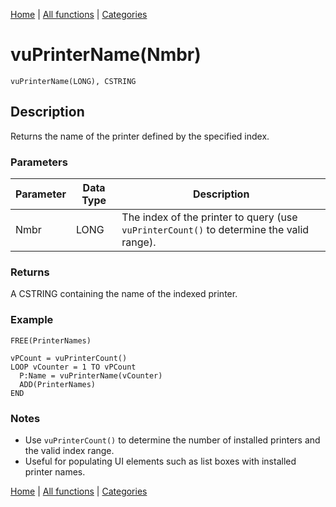 [Home](../index.md) | [All functions](../all-functions.md) | [Categories](../categories/index.md)

# vuPrinterName(Nmbr)

```Prototype
vuPrinterName(LONG), CSTRING
```


## Description
Returns the name of the printer defined by the specified index.

### Parameters

| Parameter | Data Type | Description                                                                 |
|-----------|-----------|-----------------------------------------------------------------------------|
| Nmbr      | LONG      | The index of the printer to query (use `vuPrinterCount()` to determine the valid range). |

### Returns
A CSTRING containing the name of the indexed printer.

### Example

```Clarion
FREE(PrinterNames)

vPCount = vuPrinterCount()
LOOP vCounter = 1 TO vPCount
  P:Name = vuPrinterName(vCounter)
  ADD(PrinterNames)
END
```

### Notes
- Use `vuPrinterCount()` to determine the number of installed printers and the valid index range.  
- Useful for populating UI elements such as list boxes with installed printer names.

[Home](../index.md) | [All functions](../all-functions.md) | [Categories](../categories/index.md)
